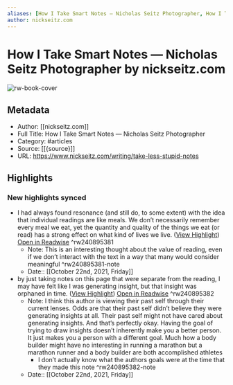 ```yaml
---
aliases: [How I Take Smart Notes — Nicholas Seitz Photographer, How I Take Smart Notes — Nicholas Seitz Photographer]
author: nickseitz.com
---
```

# How I Take Smart Notes — Nicholas Seitz Photographer by nickseitz.com

![rw-book-cover](https://readwise-assets.s3.amazonaws.com/static/images/article0.00998d930354.png)

## Metadata
- Author: [[nickseitz.com]]
- Full Title: How I Take Smart Notes — Nicholas Seitz Photographer
- Category: #articles
- Source: [[{source}]]
- URL: https://www.nickseitz.com/writing/take-less-stupid-notes

## Highlights
### New highlights synced
- I had always found resonance (and still do, to some extent) with the idea that individual readings are like meals. We don’t necessarily remember every meal we eat, yet the quantity and quality of the things we eat (or read) has a strong effect on what kind of lives we live. ([View Highlight](https://instapaper.com/read/1453193056/17788030)) [Open in Readwise](https://readwise.io/open/240895381) ^rw240895381
    - Note: This is an interesting thought about the value of reading, even if we don’t interact with the text in a way that many would consider meaningful ^rw240895381-note
    - Date:: [[October 22nd, 2021, Friday]]
- by just taking notes on this page that were separate from the reading, I may have felt like I was generating insight, but that insight was orphaned in time. ([View Highlight](https://instapaper.com/read/1453193056/17788076)) [Open in Readwise](https://readwise.io/open/240895382) ^rw240895382
    - Note: I think this author is viewing their past self through their current lenses. Odds are that their past self didn’t believe they were generating insights at all. Their past self might not have cared about generating insights. And that’s perfectly okay. Having the goal of trying to draw insights doesn’t inherently make you a better person. It just makes you a person with a different goal. Much how a body builder might have no interesting in running a marathon but a marathon runner and a body builder are both accomplished athletes 
      * I don’t actually know what the authors goals were at the time that they made this note ^rw240895382-note
    - Date:: [[October 22nd, 2021, Friday]]
